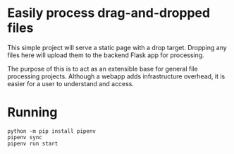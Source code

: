 # Easily process drag-and-dropped files
This simple project will serve a static page with a drop target. Dropping
any files here will upload them to the backend Flask app for processing.

The purpose of this is to act as an extensible base for general file
processing projects. Although a webapp adds infrastructure overhead,
it is easier for a user to understand and access.

# Running
```
python -m pip install pipenv
pipenv sync
pipenv run start
```
